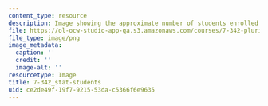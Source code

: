 ```yaml
---
content_type: resource
description: Image showing the approximate number of students enrolled in the class.
file: https://ol-ocw-studio-app-qa.s3.amazonaws.com/courses/7-342-pluripotent-stem-cells-and-genome-engineering-for-modeling-human-diseases-spring-2015/ce2de49f19f7921553dac5366f6e9635_7-342_stat-students.png
file_type: image/png
image_metadata:
  caption: ''
  credit: ''
  image-alt: ''
resourcetype: Image
title: 7-342_stat-students
uid: ce2de49f-19f7-9215-53da-c5366f6e9635
---
```

